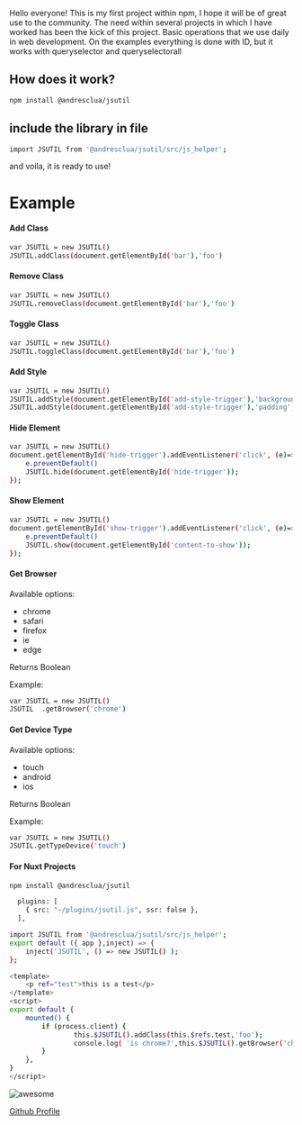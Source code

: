 
Hello everyone! 
This is my first project within npm, I hope it will be of great use to the community.
The need within several projects in which I have worked has been the kick of this project.
Basic operations that we use daily in web development.
On the examples everything is done with ID, but it works with queryselector and queryselectorall

## How does it work?
```sh
npm install @andresclua/jsutil
```

## include the library in file
```sh
import JSUTIL from '@andresclua/jsutil/src/js_helper';
```
and voila, it is ready to use!
# Example

#### Add Class
```sh
var JSUTIL = new JSUTIL()
JSUTIL.addClass(document.getElementById('bar'),'foo')
```

#### Remove Class
```sh
var JSUTIL = new JSUTIL()
JSUTIL.removeClass(document.getElementById('bar'),'foo')
```

#### Toggle Class
```sh
var JSUTIL = new JSUTIL()
JSUTIL.toggleClass(document.getElementById('bar'),'foo')
```

####  Add Style
```sh
var JSUTIL = new JSUTIL()
JSUTIL.addStyle(document.getElementById('add-style-trigger'),'background-color','orange');
JSUTIL.addStyle(document.getElementById('add-style-trigger'),'padding','10px');
```

####  Hide Element
```sh
var JSUTIL = new JSUTIL()
document.getElementById('hide-trigger').addEventListener('click', (e)=>{
    e.preventDefault()
    JSUTIL.hide(document.getElementById('hide-trigger'));
});
```

####  Show Element
```sh
var JSUTIL = new JSUTIL()
document.getElementById('show-trigger').addEventListener('click', (e)=>{
    e.preventDefault()
    JSUTIL.show(document.getElementById('content-to-show'));
});
```

####  Get Browser
Available options:
 - chrome
 - safari
 - firefox
 - ie
 - edge

Returns Boolean

Example: 
```sh
var JSUTIL = new JSUTIL()
JSUTIL  .getBrowser('chrome')
```


####  Get Device Type

Available options:
 - touch
 - android
 - ios

Returns Boolean

Example: 
```sh
var JSUTIL = new JSUTIL()
JSUTIL.getTypeDevice('touch')
```

####  For Nuxt Projects
```sh
npm install @andresclua/jsutil
```
```sh
  plugins: [
    { src: "~/plugins/jsutil.js", ssr: false },
  ],
```
```sh
import JSUTIL from '@andresclua/jsutil/src/js_helper';
export default ({ app },inject) => {
    inject('JSUTIL', () => new JSUTIL() );
};
```
```sh
<template>
    <p ref="test">this is a test</p>
</template>
<script>
export default {
    mounted() {
        if (process.client) {
                this.$JSUTIL().addClass(this.$refs.test,'foo');
                console.log( 'is chrome?',this.$JSUTIL().getBrowser('chrome') );
        }
    },
}
</script>
```
![awesome](https://media.giphy.com/media/LeikbswJKXOMM/giphy.gif)

[Github Profile](https://github.com/andresclua/)